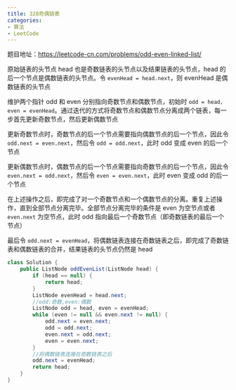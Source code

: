 ```yaml
---
title: 328奇偶链表
categories: 
- 算法
- LeetCode
---
```


题目地址：https://leetcode-cn.com/problems/odd-even-linked-list/

原始链表的头节点 head 也是奇数链表的头节点以及结果链表的头节点，head 的后一个节点是偶数链表的头节点。令 `evenHead = head.next`，则 evenHead 是偶数链表的头节点

维护两个指针 odd 和 even 分别指向奇数节点和偶数节点，初始时 `odd = head，even = evenHead`。通过迭代的方式将奇数节点和偶数节点分离成两个链表，每一步首先更新奇数节点，然后更新偶数节点

更新奇数节点时，奇数节点的后一个节点需要指向偶数节点的后一个节点，因此令 `odd.next = even.next`，然后令 `odd = odd.next`，此时 odd 变成 even 的后一个节点

更新偶数节点时，偶数节点的后一个节点需要指向奇数节点的后一个节点，因此令 `even.next = odd.next`，然后令 `even = even.next`，此时 even 变成 odd 的后一个节点

在上述操作之后，即完成了对一个奇数节点和一个偶数节点的分离。重复上述操作，直到全部节点分离完毕。全部节点分离完毕的条件是 even 为空节点或者 `even.next` 为空节点，此时 odd 指向最后一个奇数节点（即奇数链表的最后一个节点）

最后令 `odd.next = evenHead`，将偶数链表连接在奇数链表之后，即完成了奇数链表和偶数链表的合并，结果链表的头节点仍然是 head

```java
class Solution {
    public ListNode oddEvenList(ListNode head) {
        if (head == null) {
            return head;
        }
        ListNode evenHead = head.next;
        //odd:奇数,even:偶数
        ListNode odd = head, even = evenHead;
        while (even != null && even.next != null) {
            odd.next = even.next;
            odd = odd.next;
            even.next = odd.next;
            even = even.next;
        }
        //将偶数链表连接在奇数链表之后
        odd.next = evenHead;
        return head;
    }
}
```

